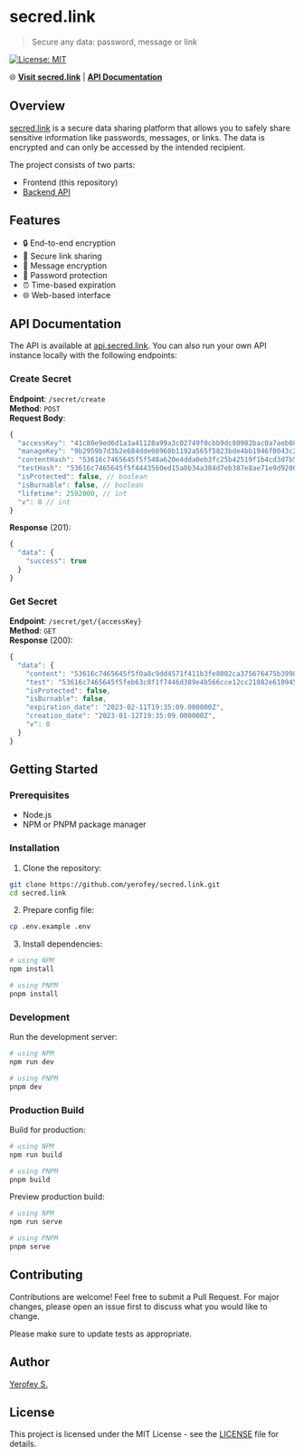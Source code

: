 # secred.link

> Secure any data: password, message or link

[![License: MIT](https://img.shields.io/badge/License-MIT-yellow.svg)](https://opensource.org/licenses/MIT)

🌐 **[Visit secred.link](https://secred.link)** | **[API Documentation](https://github.com/yerofey/api.secred.link)**

## Overview

[secred.link](https://secred.link) is a secure data sharing platform that allows you to safely share sensitive information like passwords, messages, or links. The data is encrypted and can only be accessed by the intended recipient.

The project consists of two parts:
- Frontend (this repository)
- [Backend API](https://github.com/yerofey/api.secred.link)

## Features

- 🔒 End-to-end encryption
- 🔗 Secure link sharing
- 📝 Message encryption
- 🔑 Password protection
- ⏰ Time-based expiration
- 🌐 Web-based interface

## API Documentation

The API is available at [api.secred.link](https://github.com/yerofey/api.secred.link). You can also run your own API instance locally with the following endpoints:

### Create Secret

**Endpoint**: `/secret/create`  
**Method**: `POST`  
**Request Body**:
```js
{
  "accessKey": "41c80e9ed6d1a3a41128a99a3c02749f0cbb9dc80902bac0a7aeb08b66591248", // string: 64 symbols
  "manageKey": "9b2959b7d3b2e684dde08960b1192a565f5823bde4bb1946f0043c2855bf83de", // string: 64 symbols
  "contentHash": "53616c7465645f5f548a620e4dda0eb3fc25b42519f1b4cd3d7b5f8cf373e9e7",
  "testHash": "53616c7465645f5f4443560ed15a0b34a384d7eb387e8ae71e9d92001e86891c", // string: 64 symbols
  "isProtected": false, // boolean
  "isBurnable": false, // boolean
  "lifetime": 2592000, // int
  "v": 0 // int
}
```
**Response** (201):
```js
{
  "data": {
    "success": true
  }
}
```

### Get Secret

**Endpoint**: `/secret/get/{accessKey}`  
**Method**: `GET`  
**Response** (200):
```js
{
  "data": {
    "content": "53616c7465645f5f0a8c9dd4571f411b3fe8002ca375676475b39987b3b90cfb",
    "test": "53616c7465645f5feb63c8f1f7446d389e4b566cce12cc21082e610945336a36",
    "isProtected": false,
    "isBurnable": false,
    "expiration_date": "2023-02-11T19:35:09.000000Z",
    "creation_date": "2023-01-12T19:35:09.000000Z",
    "v": 0
  }
}
```

## Getting Started

### Prerequisites

- Node.js
- NPM or PNPM package manager

### Installation

1. Clone the repository:
```bash
git clone https://github.com/yerofey/secred.link.git
cd secred.link
```

2. Prepare config file:
```bash
cp .env.example .env
```

3. Install dependencies:
```bash
# using NPM
npm install

# using PNPM
pnpm install
```

### Development

Run the development server:
```bash
# using NPM
npm run dev

# using PNPM
pnpm dev
```

### Production Build

Build for production:
```bash
# using NPM
npm run build

# using PNPM
pnpm build
```

Preview production build:
```bash
# using NPM
npm run serve

# using PNPM
pnpm serve
```

## Contributing

Contributions are welcome! Feel free to submit a Pull Request. For major changes, please open an issue first to discuss what you would like to change.

Please make sure to update tests as appropriate.

## Author

[Yerofey S.](https://github.com/yerofey)

## License

This project is licensed under the MIT License - see the [LICENSE](https://github.com/yerofey/secred.link/blob/master/LICENSE) file for details.
